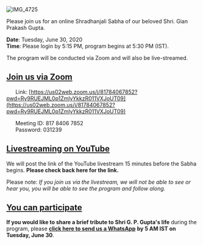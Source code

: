 ![IMG_4725](https://user-images.githubusercontent.com/67522996/85935968-548f4e00-b8c4-11ea-8b4f-802f82fea4ac.jpeg)

Please join us for an online Shradhanjali Sabha of our beloved Shri. Gian Prakash Gupta. 

**Date**: Tuesday, June 30, 2020  
**Time**: Please login by 5:15 PM, program begins at 5:30 PM (IST).

The program will be conducted via Zoom and will also be live-streamed.


## [Join us via Zoom](https://us02web.zoom.us/j/81784067852?pwd=Ry9RUEJML0p1ZmlyYkkzR011VXJoUT09)

&nbsp;&nbsp;&nbsp;&nbsp;&nbsp;&nbsp;Link: [https://us02web.zoom.us/j/81784067852?pwd=Ry9RUEJML0p1ZmlyYkkzR011VXJoUT09](https://us02web.zoom.us/j/81784067852?pwd=Ry9RUEJML0p1ZmlyYkkzR011VXJoUT09)  

&nbsp;&nbsp;&nbsp;&nbsp;&nbsp;&nbsp;Meeting ID: 817 8406 7852  
&nbsp;&nbsp;&nbsp;&nbsp;&nbsp;&nbsp;Password: 031239  

## [Livestreaming on YouTube](./)

We will post the link of the YouTube livestream 15 minutes before the Sabha begins. **Please check back here for the link.**

Please note: *If you join us via the livestream, we will not be able to see or hear you, you will be able to see the program and follow along.*

## [You can participate](https://wa.me/14086806572?text=Hi%2C+I+would+like+to+speak+at+the+Shradhanjali+Sabha+for+Shri.+G.+P.+Gupta.+)

**If you would like to share a brief tribute to Shri G. P. Gupta's life** during the program, please [__click here to send us a WhatsApp__](https://wa.me/14086806572?text=Hi%2C+I+would+like+to+speak+at+the+Shradhanjali+Sabha+for+Shri.+G.+P.+Gupta.+) **by 5 AM IST on Tuesday, June 30**. 
